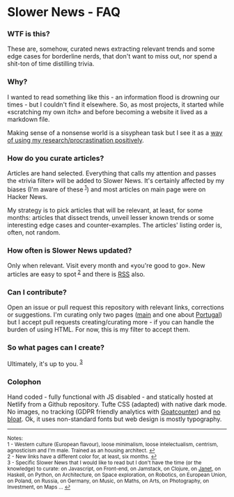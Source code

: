 # Slower News - FAQ

### WTF is this?

These are, somehow, curated news extracting relevant trends and some edge cases for borderline nerds, that don't want to miss out, nor spend a shit-ton of time distilling trivia.

### Why?

I wanted to read something like this - an information flood is drowning our times - but I couldn't find it elsewhere. So, as most projects, it started while «scratching my own itch» and before becoming a website it lived as a markdown file.

Making sense of a nonsense world is a sisyphean task but I see it as a [way of using my research/procrastination positively](http://www.structuredprocrastination.com/).

### How do you curate articles?

Articles are hand selected. Everything that calls my attention and passes the «trivia filter» will be added to Slower News. It's certainly affected by my biases (I'm aware of these<sup id="refnote1"> [1](#footnote1)</sup>) and most articles on main page were on Hacker News.

My strategy is to pick articles that will be relevant, at least, for some months: articles that dissect trends, unveil lesser known trends or some interesting edge cases and counter-examples. The articles' listing order is, often, not random.

### How often is Slower News updated?

Only when relevant. Visit every month and «you're good to go». New articles are easy to spot<sup id="refnote2"> [2](#footnote2)</sup> and there is [RSS](https://www.slowernews.com/rss.xml) also.

### Can I contribute?

Open an issue or pull request this repository with relevant links, corrections or suggestions. I'm curating only two pages ([main](https://www.slowernews.com/) and one about [Portugal](https://www.slowernews.com/portugal)) but I accept pull requests creating/curating more - if you can handle the burden of using HTML. For now, this is my filter to accept them.

### So what pages can I create?

Ultimately, it's up to you.<sup id="refnote3"> [3](#footnote3)</sup>

### Colophon

Hand coded - fully functional with JS disabled - and statically hosted at Netlify from a Github repository. Tufte CSS (adapted) with native dark mode. No images, no tracking (GDPR friendly analytics with [Goatcounter](https://slowernews.goatcounter.com/)) and [no bloat](https://gtmetrix.com/reports/www.slowernews.com/LWJR6AaG/). Ok, it uses non-standard fonts but web design is mostly typography.

---
<sup>Notes:</sup><br>
<sup><a name="footnote1">1</a> - Western culture (European flavour), loose minimalism, loose intelectualism, centrism, agnosticism and I'm male. Trained as an housing architect. [↩](#refnote1)</sup><br>
<sup><a name="footnote2">2</a> - New links have a different color for, at least, six months. [↩](#refnote2)</sup><br>
<sup><a name="footnote3">3</a> - Specific Slower News that I would like to read but I don't have the time (or the knowledge) to curate: on Javascript, on Front-end, on Jamstack, on Clojure, on [Janet](https://janet-lang.org/), on Haskell, on Python, on Architecture, on Space exploration, on Robotics, on European Union, on Poland, on Russia, on Germany, on Music, on Maths, on Arts, on Photography, on Investment, on Maps ... [↩](#refnote3)</sup>